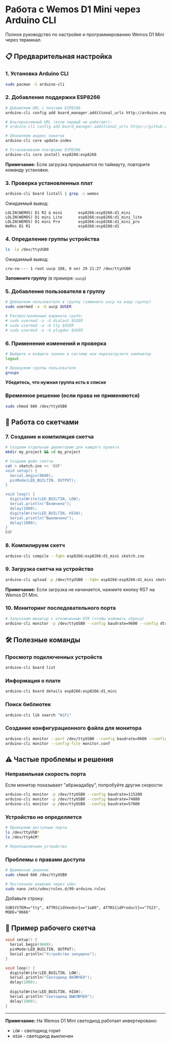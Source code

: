 # Работа с Wemos D1 Mini через Arduino CLI

Полное руководство по настройке и программированию Wemos D1 Mini через терминал.

## 📋 Предварительная настройка

### 1. Установка Arduino CLI

```bash
sudo pacman -S arduino-cli
```

### 2. Добавление поддержки ESP8266
```bash
# Добавляем URL с платами ESP8266
arduino-cli config add board_manager.additional_urls http://arduino.esp8266.com/stable/package_esp8266com_index.json

# Альтернативный URL (если первый не работает):
# arduino-cli config add board_manager.additional_urls https://github.com/esp8266/Arduino/releases/download/2.6.3/package_esp8266com_index.json

# Обновляем индекс пакетов
arduino-cli core update-index

# Устанавливаем платформу ESP8266
arduino-cli core install esp8266:esp8266
```

**Примечание:** Если загрузка прерывается по таймауту, повторите команду установки.

### 3. Проверка установленных плат
```bash
arduino-cli board listall | grep -i wemos
```

Ожидаемый вывод:
```
LOLIN(WEMOS) D1 R2 & mini       esp8266:esp8266:d1_mini
LOLIN(WEMOS) D1 mini Lite       esp8266:esp8266:d1_mini_lite
LOLIN(WEMOS) D1 mini Pro        esp8266:esp8266:d1_mini_pro
WeMos D1 R1                     esp8266:esp8266:d1
```

### 4. Определение группы устройства
```bash
ls -la /dev/ttyUSB0
```

Ожидаемый вывод:
```
crw-rw---- 1 root uucp 188, 0 окт 29 21:27 /dev/ttyUSB0
```
**Запомните группу** (в примере: `uucp`)

### 5. Добавление пользователя в группу
```bash
# Добавляем пользователя в группу (замените uucp на вашу группу)
sudo usermod -a -G uucp $USER

# Распространенные варианты групп:
# sudo usermod -a -G dialout $USER
# sudo usermod -a -G tty $USER
# sudo usermod -a -G plugdev $USER
```

### 6. Применение изменений и проверка
```bash
# Выйдите и войдите заново в систему или перезагрузите компьютер
logout

# Проверяем группы пользователя
groups
```
**Убедитесь, что нужная группа есть в списке**

### Временное решение (если права не применяются)
```bash
sudo chmod 666 /dev/ttyUSB0
```

## 🚀 Работа со скетчами

### 7. Создание и компиляция скетча
```bash
# Создаем отдельную директорию для каждого проекта
mkdir my_project && cd my_project

# Создаем файл скетча
cat > sketch.ino << 'EOF'
void setup() {
  Serial.begin(9600);
  pinMode(LED_BUILTIN, OUTPUT);
}

void loop() {
  digitalWrite(LED_BUILTIN, LOW);
  Serial.println("Включено");
  delay(1000);
  digitalWrite(LED_BUILTIN, HIGH);
  Serial.println("Выключено");
  delay(1000);
}
EOF
```

### 8. Компилируем скетч
```bash
arduino-cli compile --fqbn esp8266:esp8266:d1_mini sketch.ino
```

### 9. Загрузка скетча на устройство
```bash
arduino-cli upload -p /dev/ttyUSB0 --fqbn esp8266:esp8266:d1_mini sketch.ino
```

**Примечание:** Если загрузка не начинается, нажмите кнопку RST на Wemos D1 Mini.

### 10. Мониторинг последовательного порта
```bash
# Запускаем монитор с отключенным DTR (чтобы избежать сброса)
arduino-cli monitor -p /dev/ttyUSB0 --config baudrate=9600 --config dtr=off --config rts=off
```

## 🛠️ Полезные команды

### Просмотр подключенных устройств
```bash
arduino-cli board list
```

### Информация о плате
```bash
arduino-cli board details esp8266:esp8266:d1_mini
```

### Поиск библиотек
```bash
arduino-cli lib search "WiFi"
```

### Создание конфигурационного файла для монитора
```bash
arduino-cli monitor --port /dev/ttyUSB0 --config baudrate=9600 --config dtr=off --config-file monitor.conf
arduino-cli monitor --config-file monitor.conf
```

## ⚠️ Частые проблемы и решения

### Неправильная скорость порта
Если монитор показывает "абракадабру", попробуйте другие скорости:
```bash
arduino-cli monitor -p /dev/ttyUSB0 --config baudrate=115200
arduino-cli monitor -p /dev/ttyUSB0 --config baudrate=74880
arduino-cli monitor -p /dev/ttyUSB0 --config baudrate=57600
```

### Устройство не определяется
```bash
# Проверяем доступные порты
ls /dev/ttyUSB*
ls /dev/ttyACM*

# Переподключаем устройство
```

### Проблемы с правами доступа
```bash
# Временное решение
sudo chmod 666 /dev/ttyUSB0

# Постоянное решение через udev
sudo nano /etc/udev/rules.d/99-arduino.rules
```
Добавьте строку:
```
SUBSYSTEM=="tty", ATTRS{idVendor}=="1a86", ATTRS{idProduct}=="7523", MODE="0666"
```

## 📝 Пример рабочего скетча
```cpp
void setup() {
  Serial.begin(9600);
  pinMode(LED_BUILTIN, OUTPUT);
  Serial.println("Устройство запущено");
}

void loop() {
  digitalWrite(LED_BUILTIN, LOW);
  Serial.println("Светодиод ВКЛЮЧЕН");
  delay(1000);
  
  digitalWrite(LED_BUILTIN, HIGH);
  Serial.println("Светодиод ВЫКЛЮЧЕН");
  delay(1000);
}
```

---

**Примечание:** На Wemos D1 Mini светодиод работает инвертировано:
- `LOW` - светодиод горит
- `HIGH` - светодиод выключен
